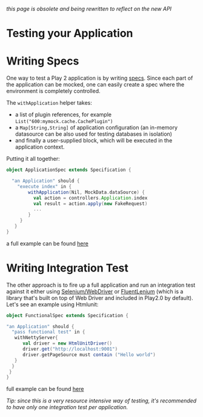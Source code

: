 _this page is obsolete and being rewritten to reflect on the new API_

# Testing your Application

# Writing Specs
One way to test a Play 2 application is by writing [specs](http://etorreborre.github.com/specs2/). Since
each part of the application can be mocked, one can easily create a spec where the environment is completely controlled.

The `withApplication` helper takes:

* a list of plugin references, for example `List("600:mymock.cache.CachePlugin")`
* a `Map[String,String]` of application configuration (an in-memory datasource can be also used for testing databases in isolation)
* and finally a user-supplied block, which will be executed in the application context.

Putting it all together:

```scala
object ApplicationSpec extends Specification {

  "an Application" should {
    "execute index" in {
        withApplication(Nil, MockData.dataSource) {
          val action = controllers.Application.index
          val result = action.apply(new FakeRequest)
          ...
        }
     }
   }
}
```
a full example can be found [here](https://github.com/playframework/Play20/blob/master/framework/test/integrationtest/test/ApplicationSpec.scala)

# Writing Integration Test
The other approach is to fire up a full application and run an integration test against it either using [Selenium/WebDriver](http://seleniumhq.org/docs/03_webdriver.html) or [FluentLenium](https://github.com/MathildeLemee/FluentLenium) (which is a library that's built on top of Web Driver and included in Play2.0 by default). Let's see an example using Htmlunit:
```scala
object FunctionalSpec extends Specification {

"an Application" should {
  "pass functional test" in {
   withNettyServer{
      val driver = new HtmlUnitDriver()
      driver.get("http://localhost:9001")
      driver.getPageSource must contain ("Hello world")
   }   
  }
 }
}
```
full example can be found [here](https://github.com/playframework/Play20/blob/master/framework/test/integrationtest/test/FunctionalSpec.scala)

_Tip: since this is a very resource intensive way of testing, it's recommended to have only one integration test per application._